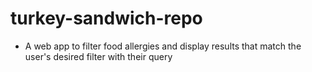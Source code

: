 # turkey-sandwich-repo
- A web app to filter food allergies and display results that match the user's desired filter with their query